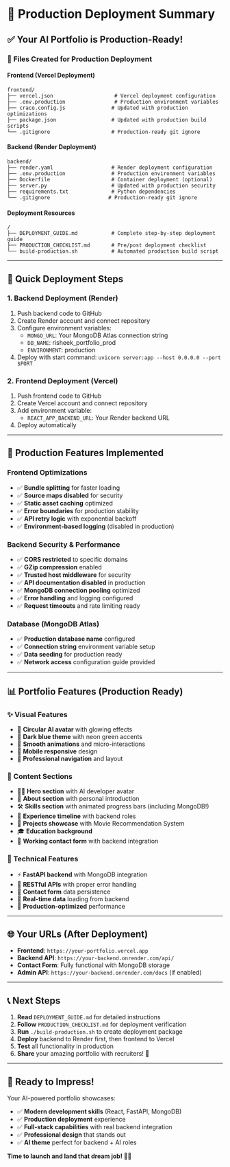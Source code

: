 # 🎉 Production Deployment Summary

## ✅ Your AI Portfolio is Production-Ready!

### 📁 Files Created for Production Deployment

#### Frontend (Vercel Deployment)
```
frontend/
├── vercel.json                    # Vercel deployment configuration
├── .env.production                # Production environment variables
├── craco.config.js               # Updated with production optimizations
├── package.json                  # Updated with production build scripts
└── .gitignore                    # Production-ready git ignore
```

#### Backend (Render Deployment)
```
backend/
├── render.yaml                   # Render deployment configuration
├── .env.production               # Production environment variables
├── Dockerfile                    # Container deployment (optional)
├── server.py                     # Updated with production security
├── requirements.txt              # Python dependencies
└── .gitignore                   # Production-ready git ignore
```

#### Deployment Resources
```
/
├── DEPLOYMENT_GUIDE.md           # Complete step-by-step deployment guide
├── PRODUCTION_CHECKLIST.md       # Pre/post deployment checklist 
└── build-production.sh           # Automated production build script
```

---

## 🚀 Quick Deployment Steps

### 1. Backend Deployment (Render)
1. Push backend code to GitHub
2. Create Render account and connect repository
3. Configure environment variables:
   - `MONGO_URL`: Your MongoDB Atlas connection string
   - `DB_NAME`: risheek_portfolio_prod
   - `ENVIRONMENT`: production
4. Deploy with start command: `uvicorn server:app --host 0.0.0.0 --port $PORT`

### 2. Frontend Deployment (Vercel)
1. Push frontend code to GitHub
2. Create Vercel account and connect repository  
3. Add environment variable:
   - `REACT_APP_BACKEND_URL`: Your Render backend URL
4. Deploy automatically

---

## 🔧 Production Features Implemented

### Frontend Optimizations
- ✅ **Bundle splitting** for faster loading
- ✅ **Source maps disabled** for security
- ✅ **Static asset caching** optimized
- ✅ **Error boundaries** for production stability
- ✅ **API retry logic** with exponential backoff
- ✅ **Environment-based logging** (disabled in production)

### Backend Security & Performance
- ✅ **CORS restricted** to specific domains
- ✅ **GZip compression** enabled
- ✅ **Trusted host middleware** for security
- ✅ **API documentation disabled** in production
- ✅ **MongoDB connection pooling** optimized
- ✅ **Error handling** and logging configured
- ✅ **Request timeouts** and rate limiting ready

### Database (MongoDB Atlas)
- ✅ **Production database name** configured
- ✅ **Connection string** environment variable setup
- ✅ **Data seeding** for production ready
- ✅ **Network access** configuration guide provided

---

## 📊 Portfolio Features (Production Ready)

### ✨ Visual Features
- 🎨 **Circular AI avatar** with glowing effects
- 🌟 **Dark blue theme** with neon green accents  
- 💫 **Smooth animations** and micro-interactions
- 📱 **Mobile responsive** design
- 🎯 **Professional navigation** and layout

### 💼 Content Sections
- 👨‍💻 **Hero section** with AI developer avatar
- 📝 **About section** with personal introduction
- 🛠️ **Skills section** with animated progress bars (including MongoDB!)
- 💼 **Experience timeline** with backend roles
- 🚀 **Projects showcase** with Movie Recommendation System
- 🎓 **Education background** 
- 📧 **Working contact form** with backend integration

### 🔧 Technical Features
- ⚡ **FastAPI backend** with MongoDB integration
- 🎯 **RESTful APIs** with proper error handling
- 💾 **Contact form** data persistence
- 🔄 **Real-time data** loading from backend
- 🚀 **Production-optimized** performance

---

## 🌐 Your URLs (After Deployment)

- **Frontend**: `https://your-portfolio.vercel.app`
- **Backend API**: `https://your-backend.onrender.com/api/`
- **Contact Form**: Fully functional with MongoDB storage
- **Admin API**: `https://your-backend.onrender.com/docs` (if enabled)

---

## 📞 Next Steps

1. **Read** `DEPLOYMENT_GUIDE.md` for detailed instructions
2. **Follow** `PRODUCTION_CHECKLIST.md` for deployment verification
3. **Run** `./build-production.sh` to create deployment package
4. **Deploy** backend to Render first, then frontend to Vercel
5. **Test** all functionality in production
6. **Share** your amazing portfolio with recruiters! 🎉

---

## 🎯 Ready to Impress!

Your AI-powered portfolio showcases:
- ✅ **Modern development skills** (React, FastAPI, MongoDB)
- ✅ **Production deployment** experience
- ✅ **Full-stack capabilities** with real backend integration
- ✅ **Professional design** that stands out
- ✅ **AI theme** perfect for backend + AI roles

**Time to launch and land that dream job! 🚀💼**
